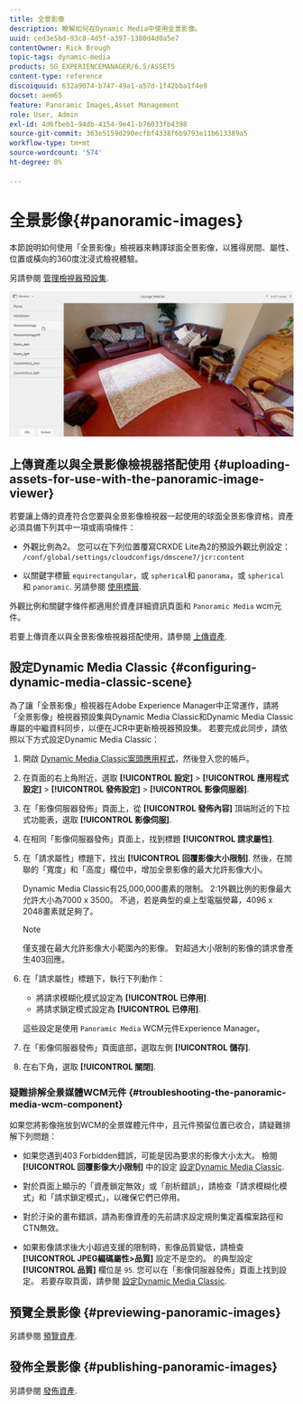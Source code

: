 ```yaml
---
title: 全景影像
description: 瞭解如何在Dynamic Media中使用全景影像。
uuid: ced3e5bd-93c8-4d5f-a397-1380d4d0a5e7
contentOwner: Rick Brough
topic-tags: dynamic-media
products: SG_EXPERIENCEMANAGER/6.5/ASSETS
content-type: reference
discoiquuid: 632a9074-b747-49a1-a57d-1f42bba1f4e9
docset: aem65
feature: Panoramic Images,Asset Management
role: User, Admin
exl-id: 4d6fbeb1-94db-4154-9e41-b76033fb4398
source-git-commit: 363e5159d290ecfbf4338f6b9793e11b613389a5
workflow-type: tm+mt
source-wordcount: '574'
ht-degree: 0%

---
```


# 全景影像{#panoramic-images}

本節說明如何使用「全景影像」檢視器來轉譯球面全景影像，以獲得房間、屬性、位置或橫向的360度沈浸式檢視體驗。

另請參閱 [管理檢視器預設集](/help/assets/managing-viewer-presets.md).

![panoramic-image2](assets/panoramic-image2.png)

## 上傳資產以與全景影像檢視器搭配使用 {#uploading-assets-for-use-with-the-panoramic-image-viewer}

若要讓上傳的資產符合您要與全景影像檢視器一起使用的球面全景影像資格，資產必須具備下列其中一項或兩項條件：

* 外觀比例為2。
您可以在下列位置覆寫CRXDE Lite為2的預設外觀比例設定：
   `/conf/global/settings/cloudconfigs/dmscene7/jcr:content`

* 以關鍵字標籤 `equirectangular`，或 `spherical`和 `panorama`，或 `spherical` 和 `panoramic`. 另請參閱 [使用標籤](/help/sites-authoring/tags.md).

外觀比例和關鍵字條件都適用於資產詳細資訊頁面和 `Panoramic Media` wcm元件。

若要上傳資產以與全景影像檢視器搭配使用，請參閱 [上傳資產](/help/assets/manage-assets.md#uploading-assets).

## 設定Dynamic Media Classic {#configuring-dynamic-media-classic-scene}

為了讓「全景影像」檢視器在Adobe Experience Manager中正常運作，請將「全景影像」檢視器預設集與Dynamic Media Classic和Dynamic Media Classic專屬的中繼資料同步，以便在JCR中更新檢視器預設集。 若要完成此同步，請依照以下方式設定Dynamic Media Classic：

1. 開啟 [Dynamic Media Classic案頭應用程式](https://experienceleague.adobe.com/docs/dynamic-media-classic/using/getting-started/signing-out.html#getting-started)，然後登入您的帳戶。

1. 在頁面的右上角附近，選取 **[!UICONTROL 設定]** > **[!UICONTROL 應用程式設定]** > **[!UICONTROL 發佈設定]** > **[!UICONTROL 影像伺服器]**.
1. 在「影像伺服器發佈」頁面上，從 **[!UICONTROL 發佈內容]** 頂端附近的下拉式功能表，選取 **[!UICONTROL 影像伺服]**.

1. 在相同「影像伺服器發佈」頁面上，找到標題 **[!UICONTROL 請求屬性]**.
1. 在「請求屬性」標題下，找出 **[!UICONTROL 回覆影像大小限制]**. 然後，在關聯的「寬度」和「高度」欄位中，增加全景影像的最大允許影像大小。

   Dynamic Media Classic有25,000,000畫素的限制。 2:1外觀比例的影像最大允許大小為7000 x 3500。 不過，若是典型的桌上型電腦熒幕，4096 x 2048畫素就足夠了。

   >[!NOTE]
   >
   >僅支援在最大允許影像大小範圍內的影像。 對超過大小限制的影像的請求會產生403回應。

1. 在「請求屬性」標題下，執行下列動作：

   * 將請求模糊化模式設定為 **[!UICONTROL 已停用]**.
   * 將請求鎖定模式設定為 **[!UICONTROL 已停用]**.

   這些設定是使用 `Panoramic Media` WCM元件Experience Manager。

1. 在「影像伺服器發佈」頁面底部，選取左側 **[!UICONTROL 儲存]**.

1. 在右下角，選取 **[!UICONTROL 關閉]**.

### 疑難排解全景媒體WCM元件 {#troubleshooting-the-panoramic-media-wcm-component}

如果您將影像拖放到WCM的全景媒體元件中，且元件預留位置已收合，請疑難排解下列問題：

* 如果您遇到403 Forbidden錯誤，可能是因為要求的影像大小太大。 檢閱 **[!UICONTROL 回覆影像大小限制]** 中的設定 [設定Dynamic Media Classic](/help/assets/panoramic-images.md#configuring-dynamic-media-classic-scene).

* 對於頁面上顯示的「資產鎖定無效」或「剖析錯誤」，請檢查「請求模糊化模式」和「請求鎖定模式」，以確保它們已停用。
* 對於汙染的畫布錯誤，請為影像資產的先前請求設定規則集定義檔案路徑和CTN無效。
* 如果影像請求後大小超過支援的限制時，影像品質變低，請檢查 **[!UICONTROL JPEG編碼屬性>品質]** 設定不是空的。 的典型設定 **[!UICONTROL 品質]** 欄位是 `95`. 您可以在「影像伺服器發佈」頁面上找到設定。 若要存取頁面，請參閱 [設定Dynamic Media Classic](/help/assets/panoramic-images.md#configuring-dynamic-media-classic-scene).

## 預覽全景影像 {#previewing-panoramic-images}

另請參閱 [預覽資產](/help/assets/previewing-assets.md).

## 發佈全景影像 {#publishing-panoramic-images}

另請參閱 [發佈資產](/help/assets/publishing-dynamicmedia-assets.md).
